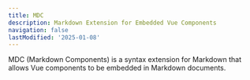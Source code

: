 ```yaml
---
title: MDC
description: Markdown Extension for Embedded Vue Components
navigation: false
lastModified: '2025-01-08'
---
```


MDC (Markdown Components) is a syntax extension for Markdown that allows Vue components to be embedded in Markdown documents.
